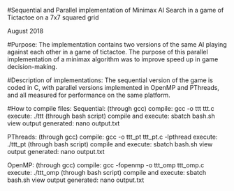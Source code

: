 #Sequential and Parallel implementation of Minimax AI Search in a game of Tictactoe on a 7x7 squared grid

August 2018

#Purpose: The implementation contains two versions of the same AI playing against each other in a game of tictactoe. The purpose of this parallel implementation of a minimax algorithm was to improve speed up in game decision-making.

#Description of implementations: The sequential version of the game is coded in C, with parallel versions implemented in OpenMP and PThreads, and all measured for performance on the same platform.

#How to compile files: Sequential: (through gcc) compile: gcc -o ttt ttt.c execute: ./ttt (through bash script) compile and execute: sbatch bash.sh view output generated: nano output.txt

PThreads: (through gcc) compile: gcc -o ttt_pt ttt_pt.c -lpthread execute: ./ttt_pt (through bash script) compile and execute: sbatch bash.sh view output generated: nano output.txt

OpenMP: (through gcc) compile: gcc -fopenmp -o ttt_omp ttt_omp.c execute: ./ttt_omp (through bash script) compile and execute: sbatch bash.sh view output generated: nano output.txt
